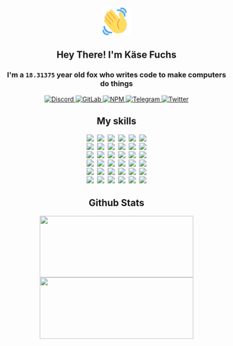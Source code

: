 <div><p align=center><img src=./resources/images/wave.gif width=64px height=64px></p><h2 align=center>Hey There! I'm Käse Fuchs</h2><h3 align=center>I'm a <code>18.31375</code> year old fox who writes code to make computers do things</h3><p align=center><a href=https://discord.com/users/507526681125322772><img alt=Discord src="https://img.shields.io/badge/Discord-5865F2?logo=discord&logoColor=white&style=flat-square#f8f4c7de19b8aa54806c678510a908d3"> </a><a href=https://gitlab.com/kasefuchs><img alt=GitLab src="https://img.shields.io/badge/GitLab-330F63?logo=gitlab&logoColor=white&style=flat-square#f8f4c7de19b8aa54806c678510a908d3"> </a><a href=https://npmjs.com/~kasefuchs><img alt=NPM src="https://img.shields.io/badge/NPM-CB3837?logo=npm&logoColor=white&style=flat-square#f8f4c7de19b8aa54806c678510a908d3"> </a><a href=https://t.me/kasefuchs><img alt=Telegram src="https://img.shields.io/badge/Telegram-2CA5E0?logo=telegram&logoColor=white&style=flat-square#f8f4c7de19b8aa54806c678510a908d3"> </a><a href=https://twitter.com/kasefuchs><img alt=Twitter src="https://img.shields.io/badge/Twitter-1DA1F2?logo=twitter&logoColor=white&style=flat-square#f8f4c7de19b8aa54806c678510a908d3"></a></p><h2 align=center>My skills</h2><p align=center><a href=https://aws.amazon.com/ ><picture><source srcset="https://skillicons.dev/icons?i=aws&theme=dark#f8f4c7de19b8aa54806c678510a908d3" media="(prefers-color-scheme: dark)"><source srcset="https://skillicons.dev/icons?i=aws&theme=light#f8f4c7de19b8aa54806c678510a908d3" media="(prefers-color-scheme: light), (prefers-color-scheme: no-preference)"><img src="https://skillicons.dev/icons?i=aws&theme=light#f8f4c7de19b8aa54806c678510a908d3"></picture></a>&nbsp;&nbsp;<a href=https://en.wikipedia.org/wiki/Bash_(Unix_shell)><picture><source srcset="https://skillicons.dev/icons?i=bash&theme=dark#f8f4c7de19b8aa54806c678510a908d3" media="(prefers-color-scheme: dark)"><source srcset="https://skillicons.dev/icons?i=bash&theme=light#f8f4c7de19b8aa54806c678510a908d3" media="(prefers-color-scheme: light), (prefers-color-scheme: no-preference)"><img src="https://skillicons.dev/icons?i=bash&theme=light#f8f4c7de19b8aa54806c678510a908d3"></picture></a>&nbsp;&nbsp;<a href=https://discord.com/developers/docs><picture><source srcset="https://skillicons.dev/icons?i=bots&theme=dark#f8f4c7de19b8aa54806c678510a908d3" media="(prefers-color-scheme: dark)"><source srcset="https://skillicons.dev/icons?i=bots&theme=light#f8f4c7de19b8aa54806c678510a908d3" media="(prefers-color-scheme: light), (prefers-color-scheme: no-preference)"><img src="https://skillicons.dev/icons?i=bots&theme=light#f8f4c7de19b8aa54806c678510a908d3"></picture></a>&nbsp;&nbsp;<a href=https://www.cloudflare.com/ ><picture><source srcset="https://skillicons.dev/icons?i=cloudflare&theme=dark#f8f4c7de19b8aa54806c678510a908d3" media="(prefers-color-scheme: dark)"><source srcset="https://skillicons.dev/icons?i=cloudflare&theme=light#f8f4c7de19b8aa54806c678510a908d3" media="(prefers-color-scheme: light), (prefers-color-scheme: no-preference)"><img src="https://skillicons.dev/icons?i=cloudflare&theme=light#f8f4c7de19b8aa54806c678510a908d3"></picture></a>&nbsp;&nbsp;<a href=https://en.wikipedia.org/wiki/CSS><picture><source srcset="https://skillicons.dev/icons?i=css&theme=dark#f8f4c7de19b8aa54806c678510a908d3" media="(prefers-color-scheme: dark)"><source srcset="https://skillicons.dev/icons?i=css&theme=light#f8f4c7de19b8aa54806c678510a908d3" media="(prefers-color-scheme: light), (prefers-color-scheme: no-preference)"><img src="https://skillicons.dev/icons?i=css&theme=light#f8f4c7de19b8aa54806c678510a908d3"></picture></a>&nbsp;&nbsp;<a href=https://www.docker.com/ ><picture><source srcset="https://skillicons.dev/icons?i=docker&theme=dark#f8f4c7de19b8aa54806c678510a908d3" media="(prefers-color-scheme: dark)"><source srcset="https://skillicons.dev/icons?i=docker&theme=light#f8f4c7de19b8aa54806c678510a908d3" media="(prefers-color-scheme: light), (prefers-color-scheme: no-preference)"><img src="https://skillicons.dev/icons?i=docker&theme=light#f8f4c7de19b8aa54806c678510a908d3"></picture></a><br><a href=https://www.electronjs.org/ ><picture><source srcset="https://skillicons.dev/icons?i=electron&theme=dark#f8f4c7de19b8aa54806c678510a908d3" media="(prefers-color-scheme: dark)"><source srcset="https://skillicons.dev/icons?i=electron&theme=light#f8f4c7de19b8aa54806c678510a908d3" media="(prefers-color-scheme: light), (prefers-color-scheme: no-preference)"><img src="https://skillicons.dev/icons?i=electron&theme=light#f8f4c7de19b8aa54806c678510a908d3"></picture></a>&nbsp;&nbsp;<a href=https://expressjs.com/ ><picture><source srcset="https://skillicons.dev/icons?i=express&theme=dark#f8f4c7de19b8aa54806c678510a908d3" media="(prefers-color-scheme: dark)"><source srcset="https://skillicons.dev/icons?i=express&theme=light#f8f4c7de19b8aa54806c678510a908d3" media="(prefers-color-scheme: light), (prefers-color-scheme: no-preference)"><img src="https://skillicons.dev/icons?i=express&theme=light#f8f4c7de19b8aa54806c678510a908d3"></picture></a>&nbsp;&nbsp;<a href=https://www.figma.com/ ><picture><source srcset="https://skillicons.dev/icons?i=figma&theme=dark#f8f4c7de19b8aa54806c678510a908d3" media="(prefers-color-scheme: dark)"><source srcset="https://skillicons.dev/icons?i=figma&theme=light#f8f4c7de19b8aa54806c678510a908d3" media="(prefers-color-scheme: light), (prefers-color-scheme: no-preference)"><img src="https://skillicons.dev/icons?i=figma&theme=light#f8f4c7de19b8aa54806c678510a908d3"></picture></a>&nbsp;&nbsp;<a href=https://firebase.google.com/ ><picture><source srcset="https://skillicons.dev/icons?i=firebase&theme=dark#f8f4c7de19b8aa54806c678510a908d3" media="(prefers-color-scheme: dark)"><source srcset="https://skillicons.dev/icons?i=firebase&theme=light#f8f4c7de19b8aa54806c678510a908d3" media="(prefers-color-scheme: light), (prefers-color-scheme: no-preference)"><img src="https://skillicons.dev/icons?i=firebase&theme=light#f8f4c7de19b8aa54806c678510a908d3"></picture></a>&nbsp;&nbsp;<a href=https://flask.palletsprojects.com/ ><picture><source srcset="https://skillicons.dev/icons?i=flask&theme=dark#f8f4c7de19b8aa54806c678510a908d3" media="(prefers-color-scheme: dark)"><source srcset="https://skillicons.dev/icons?i=flask&theme=light#f8f4c7de19b8aa54806c678510a908d3" media="(prefers-color-scheme: light), (prefers-color-scheme: no-preference)"><img src="https://skillicons.dev/icons?i=flask&theme=light#f8f4c7de19b8aa54806c678510a908d3"></picture></a>&nbsp;&nbsp;<a href=https://cloud.google.com/ ><picture><source srcset="https://skillicons.dev/icons?i=gcp&theme=dark#f8f4c7de19b8aa54806c678510a908d3" media="(prefers-color-scheme: dark)"><source srcset="https://skillicons.dev/icons?i=gcp&theme=light#f8f4c7de19b8aa54806c678510a908d3" media="(prefers-color-scheme: light), (prefers-color-scheme: no-preference)"><img src="https://skillicons.dev/icons?i=gcp&theme=light#f8f4c7de19b8aa54806c678510a908d3"></picture></a><br><a href=https://git-scm.com/ ><picture><source srcset="https://skillicons.dev/icons?i=git&theme=dark#f8f4c7de19b8aa54806c678510a908d3" media="(prefers-color-scheme: dark)"><source srcset="https://skillicons.dev/icons?i=git&theme=light#f8f4c7de19b8aa54806c678510a908d3" media="(prefers-color-scheme: light), (prefers-color-scheme: no-preference)"><img src="https://skillicons.dev/icons?i=git&theme=light#f8f4c7de19b8aa54806c678510a908d3"></picture></a>&nbsp;&nbsp;<a href=https://github.com/ ><picture><source srcset="https://skillicons.dev/icons?i=github&theme=dark#f8f4c7de19b8aa54806c678510a908d3" media="(prefers-color-scheme: dark)"><source srcset="https://skillicons.dev/icons?i=github&theme=light#f8f4c7de19b8aa54806c678510a908d3" media="(prefers-color-scheme: light), (prefers-color-scheme: no-preference)"><img src="https://skillicons.dev/icons?i=github&theme=light#f8f4c7de19b8aa54806c678510a908d3"></picture></a>&nbsp;&nbsp;<a href=https://gitlab.com/ ><picture><source srcset="https://skillicons.dev/icons?i=gitlab&theme=dark#f8f4c7de19b8aa54806c678510a908d3" media="(prefers-color-scheme: dark)"><source srcset="https://skillicons.dev/icons?i=gitlab&theme=light#f8f4c7de19b8aa54806c678510a908d3" media="(prefers-color-scheme: light), (prefers-color-scheme: no-preference)"><img src="https://skillicons.dev/icons?i=gitlab&theme=light#f8f4c7de19b8aa54806c678510a908d3"></picture></a>&nbsp;&nbsp;<a href=https://www.heroku.com/ ><picture><source srcset="https://skillicons.dev/icons?i=heroku&theme=dark#f8f4c7de19b8aa54806c678510a908d3" media="(prefers-color-scheme: dark)"><source srcset="https://skillicons.dev/icons?i=heroku&theme=light#f8f4c7de19b8aa54806c678510a908d3" media="(prefers-color-scheme: light), (prefers-color-scheme: no-preference)"><img src="https://skillicons.dev/icons?i=heroku&theme=light#f8f4c7de19b8aa54806c678510a908d3"></picture></a>&nbsp;&nbsp;<a href=https://en.wikipedia.org/wiki/HTML><picture><source srcset="https://skillicons.dev/icons?i=html&theme=dark#f8f4c7de19b8aa54806c678510a908d3" media="(prefers-color-scheme: dark)"><source srcset="https://skillicons.dev/icons?i=html&theme=light#f8f4c7de19b8aa54806c678510a908d3" media="(prefers-color-scheme: light), (prefers-color-scheme: no-preference)"><img src="https://skillicons.dev/icons?i=html&theme=light#f8f4c7de19b8aa54806c678510a908d3"></picture></a>&nbsp;&nbsp;<a href=https://en.wikipedia.org/wiki/JavaScript><picture><source srcset="https://skillicons.dev/icons?i=js&theme=dark#f8f4c7de19b8aa54806c678510a908d3" media="(prefers-color-scheme: dark)"><source srcset="https://skillicons.dev/icons?i=js&theme=light#f8f4c7de19b8aa54806c678510a908d3" media="(prefers-color-scheme: light), (prefers-color-scheme: no-preference)"><img src="https://skillicons.dev/icons?i=js&theme=light#f8f4c7de19b8aa54806c678510a908d3"></picture></a><br><a href=https://en.wikipedia.org/wiki/Linux><picture><source srcset="https://skillicons.dev/icons?i=linux&theme=dark#f8f4c7de19b8aa54806c678510a908d3" media="(prefers-color-scheme: dark)"><source srcset="https://skillicons.dev/icons?i=linux&theme=light#f8f4c7de19b8aa54806c678510a908d3" media="(prefers-color-scheme: light), (prefers-color-scheme: no-preference)"><img src="https://skillicons.dev/icons?i=linux&theme=light#f8f4c7de19b8aa54806c678510a908d3"></picture></a>&nbsp;&nbsp;<a href=https://mui.com/ ><picture><source srcset="https://skillicons.dev/icons?i=materialui&theme=dark#f8f4c7de19b8aa54806c678510a908d3" media="(prefers-color-scheme: dark)"><source srcset="https://skillicons.dev/icons?i=materialui&theme=light#f8f4c7de19b8aa54806c678510a908d3" media="(prefers-color-scheme: light), (prefers-color-scheme: no-preference)"><img src="https://skillicons.dev/icons?i=materialui&theme=light#f8f4c7de19b8aa54806c678510a908d3"></picture></a>&nbsp;&nbsp;<a href=https://en.wikipedia.org/wiki/Markdown><picture><source srcset="https://skillicons.dev/icons?i=md&theme=dark#f8f4c7de19b8aa54806c678510a908d3" media="(prefers-color-scheme: dark)"><source srcset="https://skillicons.dev/icons?i=md&theme=light#f8f4c7de19b8aa54806c678510a908d3" media="(prefers-color-scheme: light), (prefers-color-scheme: no-preference)"><img src="https://skillicons.dev/icons?i=md&theme=light#f8f4c7de19b8aa54806c678510a908d3"></picture></a>&nbsp;&nbsp;<a href=https://www.mongodb.com/ ><picture><source srcset="https://skillicons.dev/icons?i=mongodb&theme=dark#f8f4c7de19b8aa54806c678510a908d3" media="(prefers-color-scheme: dark)"><source srcset="https://skillicons.dev/icons?i=mongodb&theme=light#f8f4c7de19b8aa54806c678510a908d3" media="(prefers-color-scheme: light), (prefers-color-scheme: no-preference)"><img src="https://skillicons.dev/icons?i=mongodb&theme=light#f8f4c7de19b8aa54806c678510a908d3"></picture></a>&nbsp;&nbsp;<a href=https://www.mysql.com/ ><picture><source srcset="https://skillicons.dev/icons?i=mysql&theme=dark#f8f4c7de19b8aa54806c678510a908d3" media="(prefers-color-scheme: dark)"><source srcset="https://skillicons.dev/icons?i=mysql&theme=light#f8f4c7de19b8aa54806c678510a908d3" media="(prefers-color-scheme: light), (prefers-color-scheme: no-preference)"><img src="https://skillicons.dev/icons?i=mysql&theme=light#f8f4c7de19b8aa54806c678510a908d3"></picture></a>&nbsp;&nbsp;<a href=https://nextjs.org/ ><picture><source srcset="https://skillicons.dev/icons?i=nextjs&theme=dark#f8f4c7de19b8aa54806c678510a908d3" media="(prefers-color-scheme: dark)"><source srcset="https://skillicons.dev/icons?i=nextjs&theme=light#f8f4c7de19b8aa54806c678510a908d3" media="(prefers-color-scheme: light), (prefers-color-scheme: no-preference)"><img src="https://skillicons.dev/icons?i=nextjs&theme=light#f8f4c7de19b8aa54806c678510a908d3"></picture></a><br><a href=https://nodejs.org/en/ ><picture><source srcset="https://skillicons.dev/icons?i=nodejs&theme=dark#f8f4c7de19b8aa54806c678510a908d3" media="(prefers-color-scheme: dark)"><source srcset="https://skillicons.dev/icons?i=nodejs&theme=light#f8f4c7de19b8aa54806c678510a908d3" media="(prefers-color-scheme: light), (prefers-color-scheme: no-preference)"><img src="https://skillicons.dev/icons?i=nodejs&theme=light#f8f4c7de19b8aa54806c678510a908d3"></picture></a>&nbsp;&nbsp;<a href=https://www.postgresql.org/ ><picture><source srcset="https://skillicons.dev/icons?i=postgres&theme=dark#f8f4c7de19b8aa54806c678510a908d3" media="(prefers-color-scheme: dark)"><source srcset="https://skillicons.dev/icons?i=postgres&theme=light#f8f4c7de19b8aa54806c678510a908d3" media="(prefers-color-scheme: light), (prefers-color-scheme: no-preference)"><img src="https://skillicons.dev/icons?i=postgres&theme=light#f8f4c7de19b8aa54806c678510a908d3"></picture></a>&nbsp;&nbsp;<a href=https://learn.microsoft.com/en-us/powershell/ ><picture><source srcset="https://skillicons.dev/icons?i=powershell&theme=dark#f8f4c7de19b8aa54806c678510a908d3" media="(prefers-color-scheme: dark)"><source srcset="https://skillicons.dev/icons?i=powershell&theme=light#f8f4c7de19b8aa54806c678510a908d3" media="(prefers-color-scheme: light), (prefers-color-scheme: no-preference)"><img src="https://skillicons.dev/icons?i=powershell&theme=light#f8f4c7de19b8aa54806c678510a908d3"></picture></a>&nbsp;&nbsp;<a href=https://www.python.org/ ><picture><source srcset="https://skillicons.dev/icons?i=py&theme=dark#f8f4c7de19b8aa54806c678510a908d3" media="(prefers-color-scheme: dark)"><source srcset="https://skillicons.dev/icons?i=py&theme=light#f8f4c7de19b8aa54806c678510a908d3" media="(prefers-color-scheme: light), (prefers-color-scheme: no-preference)"><img src="https://skillicons.dev/icons?i=py&theme=light#f8f4c7de19b8aa54806c678510a908d3"></picture></a>&nbsp;&nbsp;<a href=https://www.raspberrypi.org/ ><picture><source srcset="https://skillicons.dev/icons?i=raspberrypi&theme=dark#f8f4c7de19b8aa54806c678510a908d3" media="(prefers-color-scheme: dark)"><source srcset="https://skillicons.dev/icons?i=raspberrypi&theme=light#f8f4c7de19b8aa54806c678510a908d3" media="(prefers-color-scheme: light), (prefers-color-scheme: no-preference)"><img src="https://skillicons.dev/icons?i=raspberrypi&theme=light#f8f4c7de19b8aa54806c678510a908d3"></picture></a>&nbsp;&nbsp;<a href=https://reactjs.org/ ><picture><source srcset="https://skillicons.dev/icons?i=react&theme=dark#f8f4c7de19b8aa54806c678510a908d3" media="(prefers-color-scheme: dark)"><source srcset="https://skillicons.dev/icons?i=react&theme=light#f8f4c7de19b8aa54806c678510a908d3" media="(prefers-color-scheme: light), (prefers-color-scheme: no-preference)"><img src="https://skillicons.dev/icons?i=react&theme=light#f8f4c7de19b8aa54806c678510a908d3"></picture></a><br><a href=https://redux.js.org/ ><picture><source srcset="https://skillicons.dev/icons?i=redux&theme=dark#f8f4c7de19b8aa54806c678510a908d3" media="(prefers-color-scheme: dark)"><source srcset="https://skillicons.dev/icons?i=redux&theme=light#f8f4c7de19b8aa54806c678510a908d3" media="(prefers-color-scheme: light), (prefers-color-scheme: no-preference)"><img src="https://skillicons.dev/icons?i=redux&theme=light#f8f4c7de19b8aa54806c678510a908d3"></picture></a>&nbsp;&nbsp;<a href=https://en.wikipedia.org/wiki/Regular_expression><picture><source srcset="https://skillicons.dev/icons?i=regex&theme=dark#f8f4c7de19b8aa54806c678510a908d3" media="(prefers-color-scheme: dark)"><source srcset="https://skillicons.dev/icons?i=regex&theme=light#f8f4c7de19b8aa54806c678510a908d3" media="(prefers-color-scheme: light), (prefers-color-scheme: no-preference)"><img src="https://skillicons.dev/icons?i=regex&theme=light#f8f4c7de19b8aa54806c678510a908d3"></picture></a>&nbsp;&nbsp;<a href=https://en.wikipedia.org/wiki/Sass_(stylesheet_language)><picture><source srcset="https://skillicons.dev/icons?i=sass&theme=dark#f8f4c7de19b8aa54806c678510a908d3" media="(prefers-color-scheme: dark)"><source srcset="https://skillicons.dev/icons?i=sass&theme=light#f8f4c7de19b8aa54806c678510a908d3" media="(prefers-color-scheme: light), (prefers-color-scheme: no-preference)"><img src="https://skillicons.dev/icons?i=sass&theme=light#f8f4c7de19b8aa54806c678510a908d3"></picture></a>&nbsp;&nbsp;<a href=https://www.typescriptlang.org/ ><picture><source srcset="https://skillicons.dev/icons?i=ts&theme=dark#f8f4c7de19b8aa54806c678510a908d3" media="(prefers-color-scheme: dark)"><source srcset="https://skillicons.dev/icons?i=ts&theme=light#f8f4c7de19b8aa54806c678510a908d3" media="(prefers-color-scheme: light), (prefers-color-scheme: no-preference)"><img src="https://skillicons.dev/icons?i=ts&theme=light#f8f4c7de19b8aa54806c678510a908d3"></picture></a>&nbsp;&nbsp;<a href=https://unity.com/ ><picture><source srcset="https://skillicons.dev/icons?i=unity&theme=dark#f8f4c7de19b8aa54806c678510a908d3" media="(prefers-color-scheme: dark)"><source srcset="https://skillicons.dev/icons?i=unity&theme=light#f8f4c7de19b8aa54806c678510a908d3" media="(prefers-color-scheme: light), (prefers-color-scheme: no-preference)"><img src="https://skillicons.dev/icons?i=unity&theme=light#f8f4c7de19b8aa54806c678510a908d3"></picture></a>&nbsp;&nbsp;<a href=https://workers.cloudflare.com/ ><picture><source srcset="https://skillicons.dev/icons?i=workers&theme=dark#f8f4c7de19b8aa54806c678510a908d3" media="(prefers-color-scheme: dark)"><source srcset="https://skillicons.dev/icons?i=workers&theme=light#f8f4c7de19b8aa54806c678510a908d3" media="(prefers-color-scheme: light), (prefers-color-scheme: no-preference)"><img src="https://skillicons.dev/icons?i=workers&theme=light#f8f4c7de19b8aa54806c678510a908d3"></picture></a><br></p><h2 align=center>Github Stats</h2><p align=center><picture><source srcset="https://github-readme-stats-kasefuchs.vercel.app/api/?count_private=true&hide_border=true&hide_rank=true&line_height=20&hide_title=true&username=Kasefuchs&theme=dark#f8f4c7de19b8aa54806c678510a908d3" media="(prefers-color-scheme: dark)"><source srcset="https://github-readme-stats-kasefuchs.vercel.app/api/?count_private=true&hide_border=true&hide_rank=true&line_height=20&hide_title=true&username=Kasefuchs&theme=light#f8f4c7de19b8aa54806c678510a908d3" media="(prefers-color-scheme: light), (prefers-color-scheme: no-preference)"><img align=middle width=350 height=140 src="https://github-readme-stats-kasefuchs.vercel.app/api/?count_private=true&hide_border=true&hide_rank=true&line_height=20&hide_title=true&username=Kasefuchs&theme=light#f8f4c7de19b8aa54806c678510a908d3"></picture><picture><source srcset="https://github-readme-stats-kasefuchs.vercel.app/api/top-langs/?count_private=true&hide_border=true&layout=compact&username=Kasefuchs&theme=dark#f8f4c7de19b8aa54806c678510a908d3" media="(prefers-color-scheme: dark)"><source srcset="https://github-readme-stats-kasefuchs.vercel.app/api/top-langs/?count_private=true&hide_border=true&layout=compact&username=Kasefuchs&theme=light#f8f4c7de19b8aa54806c678510a908d3" media="(prefers-color-scheme: light), (prefers-color-scheme: no-preference)"><img align=middle width=350 height=140 src="https://github-readme-stats-kasefuchs.vercel.app/api/top-langs/?count_private=true&hide_border=true&layout=compact&username=Kasefuchs&theme=light#f8f4c7de19b8aa54806c678510a908d3"></picture></p><img src="https://hit.yhype.me/github/profile?user_id=64592097#f8f4c7de19b8aa54806c678510a908d3" alt=""></div>